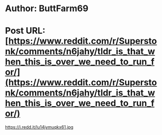 # Author: ButtFarm69
# Post URL: [https://www.reddit.com/r/Superstonk/comments/n6jahy/tldr_is_that_when_this_is_over_we_need_to_run_for/](https://www.reddit.com/r/Superstonk/comments/n6jahy/tldr_is_that_when_this_is_over_we_need_to_run_for/)


https://i.redd.it/lu14jymuqkx61.jpg